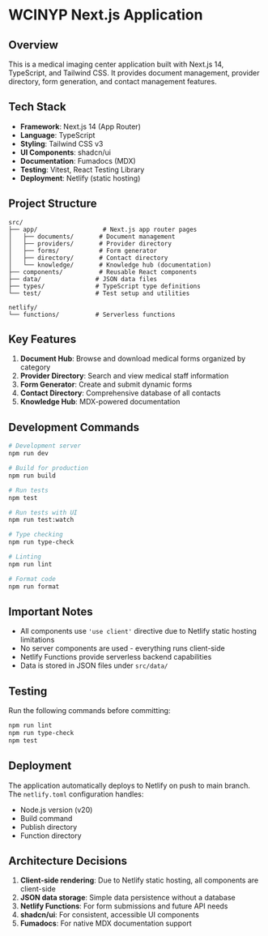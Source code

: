 # WCINYP Next.js Application

## Overview
This is a medical imaging center application built with Next.js 14, TypeScript, and Tailwind CSS. It provides document management, provider directory, form generation, and contact management features.

## Tech Stack
- **Framework**: Next.js 14 (App Router)
- **Language**: TypeScript
- **Styling**: Tailwind CSS v3
- **UI Components**: shadcn/ui
- **Documentation**: Fumadocs (MDX)
- **Testing**: Vitest, React Testing Library
- **Deployment**: Netlify (static hosting)

## Project Structure
```
src/
├── app/                  # Next.js app router pages
│   ├── documents/       # Document management
│   ├── providers/       # Provider directory
│   ├── forms/           # Form generator
│   ├── directory/       # Contact directory
│   └── knowledge/       # Knowledge hub (documentation)
├── components/          # Reusable React components
├── data/               # JSON data files
├── types/              # TypeScript type definitions
└── test/               # Test setup and utilities

netlify/
└── functions/          # Serverless functions
```

## Key Features
1. **Document Hub**: Browse and download medical forms organized by category
2. **Provider Directory**: Search and view medical staff information
3. **Form Generator**: Create and submit dynamic forms
4. **Contact Directory**: Comprehensive database of all contacts
5. **Knowledge Hub**: MDX-powered documentation

## Development Commands
```bash
# Development server
npm run dev

# Build for production
npm run build

# Run tests
npm test

# Run tests with UI
npm run test:watch

# Type checking
npm run type-check

# Linting
npm run lint

# Format code
npm run format
```

## Important Notes
- All components use `'use client'` directive due to Netlify static hosting limitations
- No server components are used - everything runs client-side
- Netlify Functions provide serverless backend capabilities
- Data is stored in JSON files under `src/data/`

## Testing
Run the following commands before committing:
```bash
npm run lint
npm run type-check
npm test
```

## Deployment
The application automatically deploys to Netlify on push to main branch. The `netlify.toml` configuration handles:
- Node.js version (v20)
- Build command
- Publish directory
- Function directory

## Architecture Decisions
1. **Client-side rendering**: Due to Netlify static hosting, all components are client-side
2. **JSON data storage**: Simple data persistence without a database
3. **Netlify Functions**: For form submissions and future API needs
4. **shadcn/ui**: For consistent, accessible UI components
5. **Fumadocs**: For native MDX documentation support